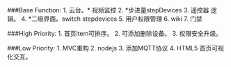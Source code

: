 ###Base Function:
    1. 云台。* 视频监控 
    2. *步进量stepDevices 
    3. 遥控器 逻辑。
    4. *二级界面。switch stepdevices
    5. 用户权限管理
    6. wiki
    7. 门禁
    


###High Priority:
    1. 首页item可排序。
    2. 可添加删除设备。
    3. 权限安全升级。


###Low Priority:
    1. MVC重构
    2. nodejs
    3. 添加MQTT协议
    4. HTML5 首页可视化交互。
